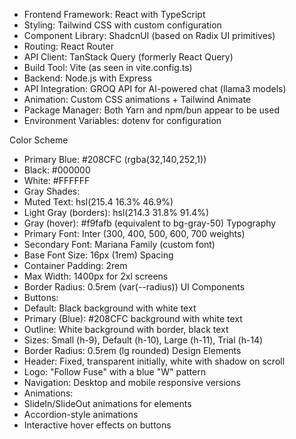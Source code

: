 * Frontend Framework: React with TypeScript
* Styling: Tailwind CSS with custom configuration
* Component Library: ShadcnUI (based on Radix UI primitives)
* Routing: React Router
* API Client: TanStack Query (formerly React Query)
* Build Tool: Vite (as seen in vite.config.ts)
* Backend: Node.js with Express
* API Integration: GROQ API for AI-powered chat (llama3 models)
* Animation: Custom CSS animations + Tailwind Animate
* Package Manager: Both Yarn and npm/bun appear to be used
* Environment Variables: dotenv for configuration


Color Scheme
* Primary Blue: #208CFC (rgba(32,140,252,1))
* Black: #000000
* White: #FFFFFF
* Gray Shades:
* Muted Text: hsl(215.4 16.3% 46.9%)
* Light Gray (borders): hsl(214.3 31.8% 91.4%)
* Gray (hover): #f9fafb (equivalent to bg-gray-50)
Typography
* Primary Font: Inter (300, 400, 500, 600, 700 weights)
* Secondary Font: Mariana Family (custom font)
* Base Font Size: 16px (1rem)
Spacing
* Container Padding: 2rem
* Max Width: 1400px for 2xl screens
* Border Radius: 0.5rem (var(--radius))
UI Components
* Buttons:
* Default: Black background with white text
* Primary (Blue): #208CFC background with white text
* Outline: White background with border, black text
* Sizes: Small (h-9), Default (h-10), Large (h-11), Trial (h-14)
* Border Radius: 0.5rem (lg rounded)
Design Elements
* Header: Fixed, transparent initially, white with shadow on scroll
* Logo: "Follow Fuse" with a blue "W" pattern
* Navigation: Desktop and mobile responsive versions
* Animations:
* SlideIn/SlideOut animations for elements
* Accordion-style animations
* Interactive hover effects on buttons

